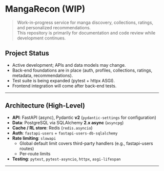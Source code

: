 # MangaRecon (WIP)

> Work-in-progress service for manga discovery, collections, ratings, and personalized recommendations.  
> This repository is primarily for documentation and code review while development continues.

## Project Status

- Active development; APIs and data models may change.
- Back-end foundations are in place (auth, profiles, collections, ratings, metadata, recommendations).
- Test suite is being expanded (pytest + httpx ASGI).
- Frontend integration will come after back-end tests.

---

## Architecture (High-Level)

- **API**: FastAPI (async), Pydantic **v2** (`pydantic-settings` for configuration)
- **Data**: PostgreSQL via SQLAlchemy **2.x async** (`asyncpg`)
- **Cache / RL store**: Redis (`redis.asyncio`)
- **Auth**: `fastapi-users` + `fastapi-users-db-sqlalchemy`
- **Rate limiting**: `slowapi`
  - Global default limit covers third-party handlers (e.g., fastapi-users routes)
  - Per-route limits
- **Testing**: `pytest`, `pytest-asyncio`, `httpx`, `asgi-lifespan`

---
